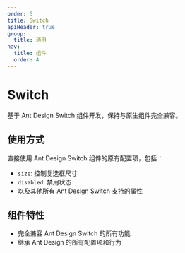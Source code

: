 ```yaml
---
order: 5
title: Switch
apiHeader: true
group:
  title: 通用
nav:
  title: 组件
  order: 4
---
```


# Switch

基于 Ant Design Switch 组件开发，保持与原生组件完全兼容。

## 使用方式

直接使用 Ant Design Switch 组件的原有配置项，包括：

- `size`: 控制复选框尺寸
- `disabled`: 禁用状态
- 以及其他所有 Ant Design Switch 支持的属性

## 组件特性

- 完全兼容 Ant Design Switch 的所有功能
- 继承 Ant Design 的所有配置项和行为

<code src="./example/demo1.tsx"></code>
